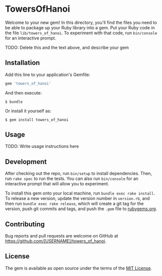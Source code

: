 # TowersOfHanoi

Welcome to your new gem! In this directory, you'll find the files you need to be able to package up your Ruby library into a gem. Put your Ruby code in the file `lib/towers_of_hanoi`. To experiment with that code, run `bin/console` for an interactive prompt.

TODO: Delete this and the text above, and describe your gem

## Installation

Add this line to your application's Gemfile:

```ruby
gem 'towers_of_hanoi'
```

And then execute:

    $ bundle

Or install it yourself as:

    $ gem install towers_of_hanoi

## Usage

TODO: Write usage instructions here

## Development

After checking out the repo, run `bin/setup` to install dependencies. Then, run `rake spec` to run the tests. You can also run `bin/console` for an interactive prompt that will allow you to experiment.

To install this gem onto your local machine, run `bundle exec rake install`. To release a new version, update the version number in `version.rb`, and then run `bundle exec rake release`, which will create a git tag for the version, push git commits and tags, and push the `.gem` file to [rubygems.org](https://rubygems.org).

## Contributing

Bug reports and pull requests are welcome on GitHub at https://github.com/[USERNAME]/towers_of_hanoi.

## License

The gem is available as open source under the terms of the [MIT License](https://opensource.org/licenses/MIT).
